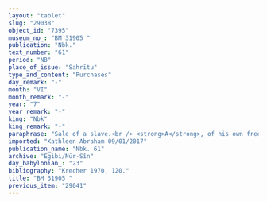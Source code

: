 ```yaml
---
layout: "tablet"
slug: "29038"
object_id: "7395"
museum_no_: "BM 31905 "
publication: "Nbk."
text_number: "61"
period: "NB"
place_of_issue: "Sahrītu"
type_and_content: "Purchases"
day_remark: "-"
month: "VI"
month_remark: "-"
year: "7"
year_remark: "-"
king: "Nbk"
king_remark: "-"
paraphrase: "Sale of a slave.<br /> <strong>A</strong>, of his own free will, sells his slave <strong>C</strong> to <strong>B</strong> for 1 mina and 8 shekels of silver. The seller guarantees against (suits brought by) a person acting unlawfully (<em>sēh&ucirc;</em>) or a person raising claims (<em>pāqirānu</em>). Names of 4 witnesses and the scribe.<br /> &nbsp;<br /> <strong>A</strong> = Qībāya/Nab&ucirc;-le&#39;&#39;i; <strong>B</strong> = &Scaron;ulāya/Nab&ucirc;-zēru-ukīn//Egibi; <strong>C</strong> = Nab&ucirc;-silīm"
imported: "Kathleen Abraham 09/01/2017"
publication_name: "Nbk. 61"
archive: "Egibi/Nūr-Sîn"
day_babylonian_: "23"
bibliography: "Krecher 1970, 120."
title: "BM 31905 "
previous_item: "29041"
---
```

